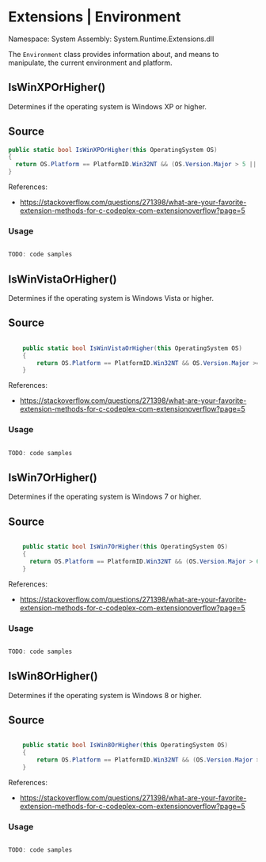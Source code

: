 # Extensions | Environment

Namespace: System
Assembly: System.Runtime.Extensions.dll

The `Environment` class provides information about, and means to manipulate, the current environment and platform.
<br>


## IsWinXPOrHigher()

Determines if the operating system is Windows XP or higher.

## Source

```csharp
public static bool IsWinXPOrHigher(this OperatingSystem OS)
{
  return OS.Platform == PlatformID.Win32NT && (OS.Version.Major > 5 || OS.Version.Major == 5 && OS.Version.Minor >= 1);
}
```

References:
- https://stackoverflow.com/questions/271398/what-are-your-favorite-extension-methods-for-c-codeplex-com-extensionoverflow?page=5

### Usage

```csharp

TODO: code samples

```


## IsWinVistaOrHigher()

Determines if the operating system is Windows Vista or higher.

## Source

```csharp

    public static bool IsWinVistaOrHigher(this OperatingSystem OS)
    {
        return OS.Platform == PlatformID.Win32NT && OS.Version.Major >= 6;
    }

```

References:
- https://stackoverflow.com/questions/271398/what-are-your-favorite-extension-methods-for-c-codeplex-com-extensionoverflow?page=5

### Usage

```csharp

TODO: code samples

```


## IsWin7OrHigher()

Determines if the operating system is Windows 7 or higher.

## Source

```csharp

    public static bool IsWin7OrHigher(this OperatingSystem OS)
    {
      return OS.Platform == PlatformID.Win32NT && (OS.Version.Major > 6 || (OS.Version.Major == 6 && OS.Version.Minor >= 1));
    }

```

References:
- https://stackoverflow.com/questions/271398/what-are-your-favorite-extension-methods-for-c-codeplex-com-extensionoverflow?page=5

### Usage

```csharp

TODO: code samples

```


## IsWin8OrHigher()

Determines if the operating system is Windows 8 or higher.

## Source

```csharp

    public static bool IsWin8OrHigher(this OperatingSystem OS)
    {
        return OS.Platform == PlatformID.Win32NT && (OS.Version.Major > 6 || (OS.Version.Major == 6 && OS.Version.Minor >= 2));
    }

```

References:
- https://stackoverflow.com/questions/271398/what-are-your-favorite-extension-methods-for-c-codeplex-com-extensionoverflow?page=5

### Usage

```csharp

TODO: code samples

```
